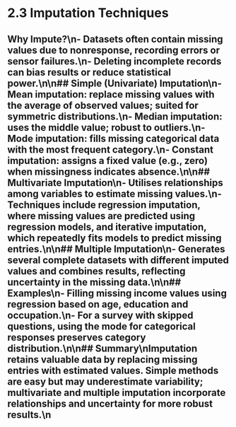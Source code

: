 # 2.3 Imputation Techniques

## Why Impute?\n- Datasets often contain missing values due to nonresponse, recording errors or sensor failures.\n- Deleting incomplete records can bias results or reduce statistical power.\n\n## Simple (Univariate) Imputation\n- **Mean imputation**: replace missing values with the average of observed values; suited for symmetric distributions.\n- **Median imputation**: uses the middle value; robust to outliers.\n- **Mode imputation**: fills missing categorical data with the most frequent category.\n- **Constant imputation**: assigns a fixed value (e.g., zero) when missingness indicates absence.\n\n## Multivariate Imputation\n- Utilises relationships among variables to estimate missing values.\n- Techniques include **regression imputation**, where missing values are predicted using regression models, and **iterative imputation**, which repeatedly fits models to predict missing entries.\n\n## Multiple Imputation\n- Generates several complete datasets with different imputed values and combines results, reflecting uncertainty in the missing data.\n\n## Examples\n- Filling missing income values using regression based on age, education and occupation.\n- For a survey with skipped questions, using the mode for categorical responses preserves category distribution.\n\n## Summary\nImputation retains valuable data by replacing missing entries with estimated values. Simple methods are easy but may underestimate variability; multivariate and multiple imputation incorporate relationships and uncertainty for more robust results.\n
